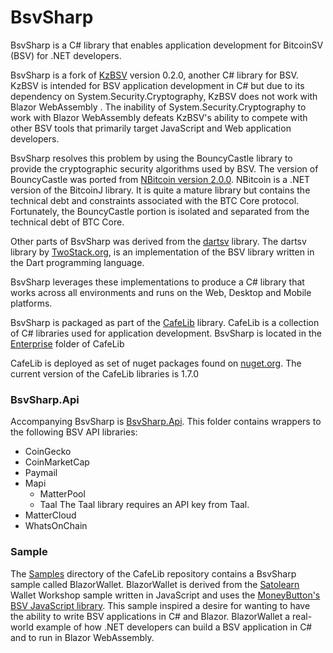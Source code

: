 # BsvSharp

BsvSharp is a C# library that enables application development for BitcoinSV (BSV) for .NET developers. 

BsvSharp is a fork of [KzBSV](https://github.com/kzbsv/KzBsv) version 0.2.0, another C# library for BSV.  KzBSV is intended for BSV application development in C# but due to its dependency on System.Security.Cryptography,   KzBSV does not  work with Blazor WebAssembly .  The inability of System.Security.Cryptography to work with Blazor WebAssembly defeats KzBSV's ability to compete with other BSV tools that primarily target JavaScript and Web application developers.

BsvSharp resolves this problem by using the BouncyCastle library to provide the cryptographic security algorithms used by BSV.  The version of BouncyCastle was ported from [NBitcoin version 2.0.0](https://github.com/MetacoSA/NBitcoin/tree/v2.0.0.0).  NBitcoin is a .NET version of the BitcoinJ library.  It is quite a mature library but contains the technical debt and constraints associated with the BTC Core protocol.  Fortunately, the BouncyCastle portion is isolated and separated from the technical debt of BTC Core.

Other parts of BsvSharp was derived from the <a href="https://github.com/twostack/dartsv">dartsv</a> library.  The dartsv library by <a href="https://www.twostack.org">TwoStack.org</a>, is an implementation of the BSV library written in the Dart programming language.  

BsvSharp leverages these implementations to produce a C# library that works across all environments and runs on the Web, Desktop and Mobile platforms.

BsvSharp is packaged as part of the [CafeLib](https://github.com/chrissolutions/CafeLib) library.  CafeLib is a collection of C# libraries used for application development.  BsvSharp is located in the [Enterprise](https://github.com/chrissolutions/CafeLib/tree/main/Enterprise) folder of CafeLib

CafeLib is deployed as set of nuget packages found on [nuget.org](https://www.nuget.org/packages?q=CafeLib).  The current version of the CafeLib libraries is 1.7.0

### BsvSharp.Api

Accompanying BsvSharp is [BsvSharp.Api](https://github.com/chrissolutions/CafeLib/tree/main/Enterprise/BsvSharp.Api).  This folder contains wrappers to the following BSV API libraries:

- CoinGecko
- CoinMarketCap
- Paymail
- Mapi
  - MatterPool
  - Taal
    The Taal library requires an API key from Taal.
- MatterCloud
- WhatsOnChain

### Sample

The [Samples](https://github.com/chrissolutions/CafeLib/tree/main/Samples) directory of the CafeLib repository contains a BsvSharp sample called BlazorWallet.  BlazorWallet is derived from the [Satolearn](https://satolearn.com) Wallet Workshop sample written in JavaScript and uses the [MoneyButton's BSV JavaScript library](https://github.com/moneybutton/bsv).  This sample inspired a desire for wanting to have  the ability to write BSV applications in C# and Blazor.  BlazorWallet a real-world example of how .NET developers can build a BSV application in C# and to run in Blazor WebAssembly.
